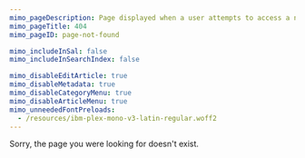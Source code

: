 ```yaml
---
mimo_pageDescription: Page displayed when a user attempts to access a non existent page.
mimo_pageTitle: 404
mimo_pageID: page-not-found

mimo_includeInSal: false
mimo_includeInSearchIndex: false

mimo_disableEditArticle: true
mimo_disableMetadata: true
mimo_disableCategoryMenu: true
mimo_disableArticleMenu: true
mimo_unneededFontPreloads:
  - /resources/ibm-plex-mono-v3-latin-regular.woff2
---
```


Sorry, the page you were looking for doesn't exist.